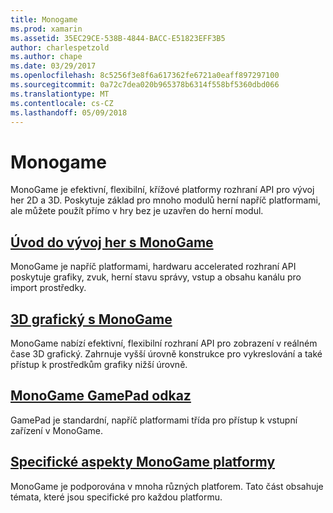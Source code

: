 ```yaml
---
title: Monogame
ms.prod: xamarin
ms.assetid: 35EC29CE-538B-4844-BACC-E51823EFF3B5
author: charlespetzold
ms.author: chape
ms.date: 03/29/2017
ms.openlocfilehash: 8c5256f3e8f6a617362fe6721a0eaff897297100
ms.sourcegitcommit: 0a72c7dea020b965378b6314f558bf5360dbd066
ms.translationtype: MT
ms.contentlocale: cs-CZ
ms.lasthandoff: 05/09/2018
---
```

# <a name="monogame"></a>Monogame

MonoGame je efektivní, flexibilní, křížové platformy rozhraní API pro vývoj her 2D a 3D. Poskytuje základ pro mnoho modulů herní napříč platformami, ale můžete použít přímo v hry bez je uzavřen do herní modul.

## <a name="introduction-to-game-development-with-monogamegraphics-gamesmonogameintroductionindexmd"></a>[Úvod do vývoj her s MonoGame](~/graphics-games/monogame/introduction/index.md)

MonoGame je napříč platformami, hardwaru accelerated rozhraní API poskytuje grafiky, zvuk, herní stavu správy, vstup a obsahu kanálu pro import prostředky.

## <a name="3d-graphics-with-monogamegraphics-gamesmonogame3dindexmd"></a>[3D grafický s MonoGame](~/graphics-games/monogame/3d/index.md)

MonoGame nabízí efektivní, flexibilní rozhraní API pro zobrazení v reálném čase 3D grafický. Zahrnuje vyšší úrovně konstrukce pro vykreslování a také přístup k prostředkům grafiky nižší úrovně.

## <a name="monogame-gamepad-referencegraphics-gamesmonogameinputmd"></a>[MonoGame GamePad odkaz](~/graphics-games/monogame/input.md)

GamePad je standardní, napříč platformami třída pro přístup k vstupní zařízení v MonoGame.

## <a name="monogame-platform-specific-considerationsgraphics-gamesmonogameplatformsindexmd"></a>[Specifické aspekty MonoGame platformy](~/graphics-games/monogame/platforms/index.md)

MonoGame je podporována v mnoha různých platforem. Tato část obsahuje témata, které jsou specifické pro každou platformu.
